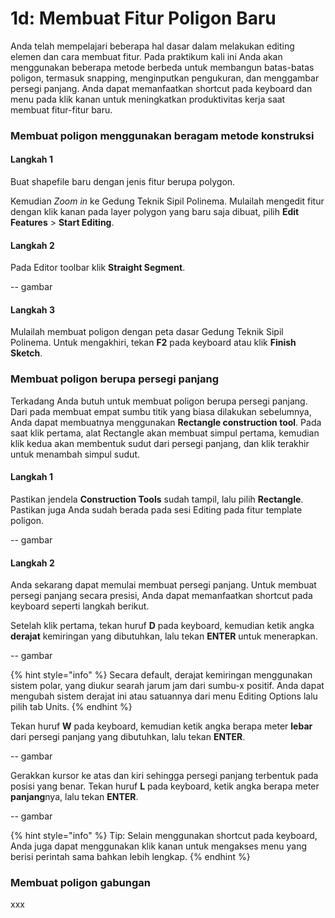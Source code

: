 # 1d: Membuat Fitur Poligon Baru

Anda telah mempelajari beberapa hal dasar dalam melakukan editing elemen dan cara membuat fitur. Pada praktikum kali ini Anda akan menggunakan beberapa metode berbeda untuk membangun batas-batas poligon, termasuk snapping, menginputkan pengukuran, dan menggambar persegi panjang. Anda dapat memanfaatkan shortcut pada keyboard dan menu pada klik kanan untuk meningkatkan produktivitas kerja saat membuat fitur-fitur baru.

### Membuat poligon menggunakan beragam metode konstruksi

#### Langkah 1

Buat shapefile baru dengan jenis fitur berupa polygon.

Kemudian _Zoom in_ ke Gedung Teknik Sipil Polinema. Mulailah mengedit fitur dengan klik kanan pada layer polygon yang baru saja dibuat, pilih **Edit Features** &gt; **Start Editing**.

#### Langkah 2

Pada Editor toolbar klik **Straight Segment**.

-- gambar

#### Langkah 3

Mulailah membuat poligon dengan peta dasar Gedung Teknik Sipil Polinema. Untuk mengakhiri, tekan **F2** pada keyboard atau klik **Finish Sketch**.

### Membuat poligon berupa persegi panjang

Terkadang Anda butuh untuk membuat poligon berupa persegi panjang. Dari pada membuat empat sumbu titik yang biasa dilakukan sebelumnya, Anda dapat membuatnya menggunakan **Rectangle construction tool**. Pada saat klik pertama, alat Rectangle akan membuat simpul pertama, kemudian klik kedua akan membentuk sudut dari persegi panjang, dan klik terakhir untuk menambah simpul sudut.

#### Langkah 1

Pastikan jendela **Construction Tools** sudah tampil, lalu pilih **Rectangle**. Pastikan juga Anda sudah berada pada sesi Editing pada fitur template poligon.

-- gambar

#### Langkah 2

Anda sekarang dapat memulai membuat persegi panjang. Untuk membuat persegi panjang secara presisi, Anda dapat memanfaatkan shortcut pada keyboard seperti langkah berikut.

Setelah klik pertama, tekan huruf **D** pada keyboard, kemudian ketik angka **derajat** kemiringan yang dibutuhkan, lalu tekan **ENTER** untuk menerapkan.

-- gambar

{% hint style="info" %}
Secara default, derajat kemiringan menggunakan sistem polar, yang diukur searah jarum jam dari sumbu-x positif. Anda dapat mengubah sistem derajat ini atau satuannya dari menu Editing Options lalu pilih tab Units.
{% endhint %}

Tekan huruf **W** pada keyboard, kemudian ketik angka berapa meter **lebar** dari persegi panjang yang dibutuhkan, lalu tekan **ENTER**.

-- gambar

Gerakkan kursor ke atas dan kiri sehingga persegi panjang terbentuk pada posisi yang benar. Tekan huruf **L** pada keyboard, ketik angka berapa meter **panjang**nya, lalu tekan **ENTER**.

-- gambar

{% hint style="info" %}
Tip: Selain menggunakan shortcut pada keyboard, Anda juga dapat menggunakan klik kanan untuk mengakses menu yang berisi perintah sama bahkan lebih lengkap.
{% endhint %}

### Membuat poligon gabungan

xxx


